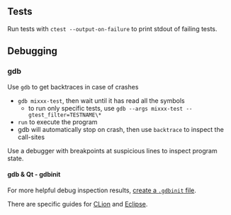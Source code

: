 ## Tests
Run tests with `ctest --output-on-failure` to print stdout of failing tests.

## Debugging
### gdb
Use `gdb` to get backtraces in case of crashes
- `gdb mixxx-test`, then wait until it has read all the symbols
  - to run only specific tests, use `gdb --args mixxx-test --gtest_filter=TESTNAME\*`
- `run` to execute the program
- gdb will automatically stop on crash, then use `backtrace` to inspect the call-sites

Use a debugger with breakpoints at suspicious lines to inspect program state.

#### gdb & Qt - gdbinit
For more helpful debug inspection results, [create a `.gdbinit` file](https://unix.stackexchange.com/a/202375).

There are specific guides for [CLion](https://www.jetbrains.com/help/clion/configuring-debugger-options.html#gdbinit-lldbinit) and [Eclipse](Eclipse#set-up-debug).
